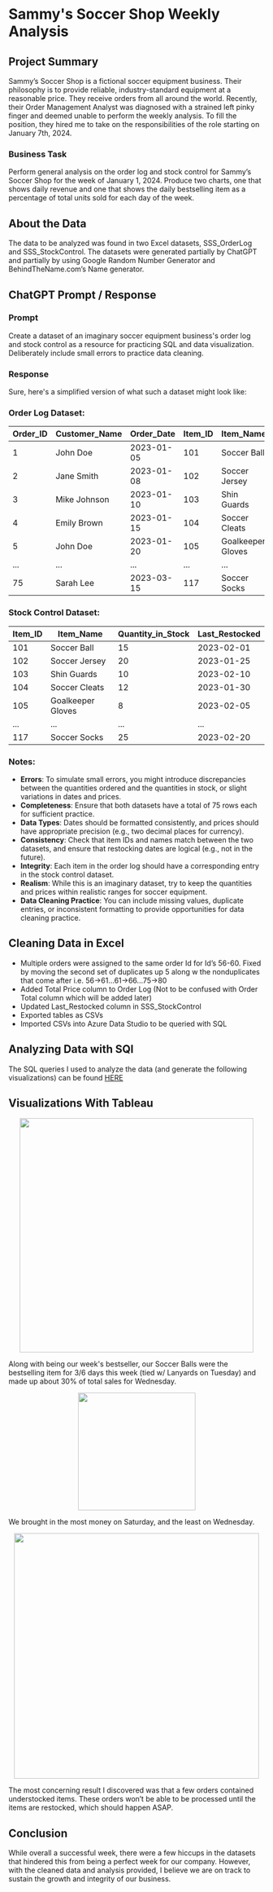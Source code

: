 # Sammy's Soccer Shop Weekly Analysis
## Project Summary
Sammy’s Soccer Shop is a fictional soccer equipment business. Their philosophy is to provide reliable, industry-standard equipment at a reasonable price. They receive orders from all around the world. Recently, their Order Management Analyst was diagnosed with a strained left pinky finger and deemed unable to perform the weekly analysis. To fill the position, they hired me to take on the responsibilities of the role starting on January 7th, 2024.

### Business Task
Perform general analysis on the order log and stock control for Sammy’s Soccer Shop for the week of January 1, 2024. Produce two charts, one that shows daily revenue and one that shows the daily bestselling item as a percentage of total units sold for each day of the week.

## About the Data
The data to be analyzed was found in two Excel datasets, SSS_OrderLog and SSS_StockControl. The datasets were generated partially by ChatGPT and partially by using Google Random Number Generator and BehindTheName.com’s Name generator. 
## ChatGPT Prompt / Response

### Prompt
Create a dataset of an imaginary soccer equipment business's order log and stock control as a resource for practicing SQL and data visualization. Deliberately include small errors to practice data cleaning.

### Response
Sure, here's a simplified version of what such a dataset might look like:
### Order Log Dataset:

| Order_ID | Customer_Name | Order_Date | Item_ID | Item_Name     | Quantity | Unit_Price | Total_Price |
|----------|---------------|------------|---------|---------------|----------|------------|-------------|
| 1        | John Doe      | 2023-01-05 | 101     | Soccer Ball   | 2        | 20.99      | 41.98       |
| 2        | Jane Smith    | 2023-01-08 | 102     | Soccer Jersey | 3        | 35.50      | 106.50      |
| 3        | Mike Johnson  | 2023-01-10 | 103     | Shin Guards   | 1        | 15.75      | 15.75       |
| 4        | Emily Brown   | 2023-01-15 | 104     | Soccer Cleats | 2        | 55.25      | 110.50      |
| 5        | John Doe      | 2023-01-20 | 105     | Goalkeeper Gloves | 1   | 29.99      | 29.99       |
| ...      | ...           | ...        | ...     | ...           | ...      | ...        | ...         |
| 75       | Sarah Lee     | 2023-03-15 | 117     | Soccer Socks  | 2        | 9.99       | 19.98       |

### Stock Control Dataset:

| Item_ID | Item_Name        | Quantity_in_Stock | Last_Restocked |
|---------|------------------|-------------------|----------------|
| 101     | Soccer Ball      | 15                | 2023-02-01     |
| 102     | Soccer Jersey    | 20                | 2023-01-25     |
| 103     | Shin Guards      | 10                | 2023-02-10     |
| 104     | Soccer Cleats    | 12                | 2023-01-30     |
| 105     | Goalkeeper Gloves| 8                 | 2023-02-05     |
| ...     | ...              | ...               | ...            |
| 117     | Soccer Socks     | 25                | 2023-02-20     |

### Notes:
- **Errors**: To simulate small errors, you might introduce discrepancies between the quantities ordered and the quantities in stock, or slight variations in dates and prices.
- **Completeness**: Ensure that both datasets have a total of 75 rows each for sufficient practice.
- **Data Types**: Dates should be formatted consistently, and prices should have appropriate precision (e.g., two decimal places for currency).
- **Consistency**: Check that item IDs and names match between the two datasets, and ensure that restocking dates are logical (e.g., not in the future).
- **Integrity**: Each item in the order log should have a corresponding entry in the stock control dataset.
- **Realism**: While this is an imaginary dataset, try to keep the quantities and prices within realistic ranges for soccer equipment.
- **Data Cleaning Practice**: You can include missing values, duplicate entries, or inconsistent formatting to provide opportunities for data cleaning practice.

## Cleaning Data in Excel
-	Multiple orders were assigned to the same order Id for Id’s 56-60. Fixed by moving the second set of duplicates up 5 along w the nonduplicates that come after i.e. 56&#8594;61…61&#8594;66…75&#8594;80
-	Added Total Price column to Order Log (Not to be confused with Order Total column which will be added later)
-	Updated Last_Restocked column in SSS_StockControl
- Exported tables as CSVs
-	Imported CSVs into Azure Data Studio to be queried with SQL

## Analyzing Data with SQl
The SQL queries I used to analyze the data (and generate the following visualizations) can be found [HERE](https://github.com/r7ckyj/Sammy-sSoccerShop/blob/1fa59e76ebdf10ff796e4bb36d564aa871fe7630/SSSqueries.sql)

## Visualizations With Tableau
<p align="center">
  <img width="460" src="https://github.com/r7ckyj/SammysSoccerShop/assets/156801040/15ce17ca-5ed8-4367-8556-def803d3f6e7">
</p>
Along with being our week's bestseller, our Soccer Balls were the bestselling item for 3/6 days this week (tied w/ Lanyards on Tuesday) and made up about 30% of total sales for Wednesday.

<p align="center">
  <img width="231" src="https://github.com/r7ckyj/SammysSoccerShop/assets/156801040/c7226c87-60cf-4ffd-a2b9-021a0c7a0841">
</p>
We brought in the most money on Saturday, and the least on Wednesday.

<p align="center">
<img width="482" src="https://github.com/r7ckyj/SammysSoccerShop/assets/156801040/7e525a0d-e7b4-4540-ba1f-8f1da4562d19">
</p>
The most concerning result I discovered was that a few orders contained understocked items. These orders won’t be able to be processed until the items are restocked, which should happen ASAP.


## Conclusion
While overall a successful week, there were a few hiccups in the datasets that hindered this from being a perfect week for our company. However, with the cleaned data and analysis provided, I believe we are on track to sustain the growth and integrity of our business.
